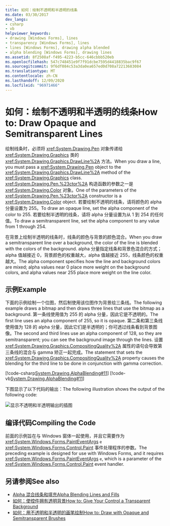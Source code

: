 ```yaml
---
title: 如何：绘制不透明和半透明的线条
ms.date: 03/30/2017
dev_langs:
- csharp
- vb
helpviewer_keywords:
- drawing [Windows Forms], lines
- transparency [Windows Forms], lines
- lines [Windows Forms], drawing alpha blended
- alpha blending [Windows Forms], drawing lines
ms.assetid: 8f2508af-f495-4223-b5cc-646cbbb520eb
ms.openlocfilehash: 547c748451e9f7f91dcbe7595d4418835bac9f67
ms.sourcegitcommit: 9f6df084c53a3da0ea657ed0d708a72213683084
ms.translationtype: MT
ms.contentlocale: zh-CN
ms.lasthandoff: 12/09/2020
ms.locfileid: "96971466"
---
```

# <a name="how-to-draw-opaque-and-semitransparent-lines"></a><span data-ttu-id="4eeb7-102">如何：绘制不透明和半透明的线条</span><span class="sxs-lookup"><span data-stu-id="4eeb7-102">How to: Draw Opaque and Semitransparent Lines</span></span>
<span data-ttu-id="4eeb7-103">绘制线条时，必须将 <xref:System.Drawing.Pen> 对象传递给 <xref:System.Drawing.Graphics> 类的 <xref:System.Drawing.Graphics.DrawLine%2A> 方法。</span><span class="sxs-lookup"><span data-stu-id="4eeb7-103">When you draw a line, you must pass a <xref:System.Drawing.Pen> object to the <xref:System.Drawing.Graphics.DrawLine%2A> method of the <xref:System.Drawing.Graphics> class.</span></span> <span data-ttu-id="4eeb7-104"><xref:System.Drawing.Pen.%23ctor%2A> 构造函数的参数之一是 <xref:System.Drawing.Color> 对象。</span><span class="sxs-lookup"><span data-stu-id="4eeb7-104">One of the parameters of the <xref:System.Drawing.Pen.%23ctor%2A> constructor is a <xref:System.Drawing.Color> object.</span></span> <span data-ttu-id="4eeb7-105">若要绘制不透明的线条，请将颜色的 alpha 分量设置为 255。</span><span class="sxs-lookup"><span data-stu-id="4eeb7-105">To draw an opaque line, set the alpha component of the color to 255.</span></span> <span data-ttu-id="4eeb7-106">若要绘制半透明的线条，请将 alpha 分量设置为从 1 到 254 的任何值。</span><span class="sxs-lookup"><span data-stu-id="4eeb7-106">To draw a semitransparent line, set the alpha component to any value from 1 through 254.</span></span>  
  
 <span data-ttu-id="4eeb7-107">在背景上绘制半透明的线条时，线条的颜色与背景的颜色混合。</span><span class="sxs-lookup"><span data-stu-id="4eeb7-107">When you draw a semitransparent line over a background, the color of the line is blended with the colors of the background.</span></span> <span data-ttu-id="4eeb7-108">alpha 分量指定线条和背景色混合的方式；alpha 值越接近 0，背景颜色的权重越大，alpha 值越接近 255，线条颜色的权重越大。</span><span class="sxs-lookup"><span data-stu-id="4eeb7-108">The alpha component specifies how the line and background colors are mixed; alpha values near 0 place more weight on the background colors, and alpha values near 255 place more weight on the line color.</span></span>  
  
## <a name="example"></a><span data-ttu-id="4eeb7-109">示例</span><span class="sxs-lookup"><span data-stu-id="4eeb7-109">Example</span></span>  
 <span data-ttu-id="4eeb7-110">下面的示例绘制一个位图，然后制使用该位图作为背景绘三条线。</span><span class="sxs-lookup"><span data-stu-id="4eeb7-110">The following example draws a bitmap and then draws three lines that use the bitmap as a background.</span></span> <span data-ttu-id="4eeb7-111">第一条线使用值为 255 的 alpha 分量，因此它是不透明的。</span><span class="sxs-lookup"><span data-stu-id="4eeb7-111">The first line uses an alpha component of 255, so it is opaque.</span></span> <span data-ttu-id="4eeb7-112">第二条和第三条线使用值为 128 的 alpha 分量，因此它们是半透明的；你可透过线条看到背景图像。</span><span class="sxs-lookup"><span data-stu-id="4eeb7-112">The second and third lines use an alpha component of 128, so they are semitransparent; you can see the background image through the lines.</span></span> <span data-ttu-id="4eeb7-113">设置 <xref:System.Drawing.Graphics.CompositingQuality%2A> 属性的语句会导致第三条线的混合与 gamma 矫正一起完成。</span><span class="sxs-lookup"><span data-stu-id="4eeb7-113">The statement that sets the <xref:System.Drawing.Graphics.CompositingQuality%2A> property causes the blending for the third line to be done in conjunction with gamma correction.</span></span>  
  
 [!code-csharp[System.Drawing.AlphaBlending#11](~/samples/snippets/csharp/VS_Snippets_Winforms/System.Drawing.AlphaBlending/CS/Class1.cs#11)]
 [!code-vb[System.Drawing.AlphaBlending#11](~/samples/snippets/visualbasic/VS_Snippets_Winforms/System.Drawing.AlphaBlending/VB/Class1.vb#11)]  
  
 <span data-ttu-id="4eeb7-114">下图显示了以下代码的输出：</span><span class="sxs-lookup"><span data-stu-id="4eeb7-114">The following illustration shows the output of the following code:</span></span>  
  
 ![显示不透明和半透明输出的插图](./media/how-to-draw-opaque-and-semitransparent-lines/opaque-semitransparent-lines.png)  

## <a name="compiling-the-code"></a><span data-ttu-id="4eeb7-116">编译代码</span><span class="sxs-lookup"><span data-stu-id="4eeb7-116">Compiling the Code</span></span>  
 <span data-ttu-id="4eeb7-117">前面的示例旨在与 Windows 窗体一起使用，并且它需要作为 <xref:System.Windows.Forms.PaintEventArgs> `e` <xref:System.Windows.Forms.Control.Paint> 事件处理程序的参数。</span><span class="sxs-lookup"><span data-stu-id="4eeb7-117">The preceding example is designed for use with Windows Forms, and it requires <xref:System.Windows.Forms.PaintEventArgs> `e`, which is a parameter of the <xref:System.Windows.Forms.Control.Paint> event handler.</span></span>  
  
## <a name="see-also"></a><span data-ttu-id="4eeb7-118">另请参阅</span><span class="sxs-lookup"><span data-stu-id="4eeb7-118">See also</span></span>

- [<span data-ttu-id="4eeb7-119">Alpha 混合线条和填充</span><span class="sxs-lookup"><span data-stu-id="4eeb7-119">Alpha Blending Lines and Fills</span></span>](alpha-blending-lines-and-fills.md)
- [<span data-ttu-id="4eeb7-120">如何：使控件拥有透明背景</span><span class="sxs-lookup"><span data-stu-id="4eeb7-120">How to: Give Your Control a Transparent Background</span></span>](../controls/how-to-give-your-control-a-transparent-background.md)
- [<span data-ttu-id="4eeb7-121">如何：用不透明和半透明的画笔绘制</span><span class="sxs-lookup"><span data-stu-id="4eeb7-121">How to: Draw with Opaque and Semitransparent Brushes</span></span>](how-to-draw-with-opaque-and-semitransparent-brushes.md)
